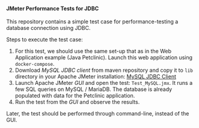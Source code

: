 #### JMeter Performance Tests for JDBC
This repository contains a simple test case for performance-testing a database connection using JDBC.

Steps to execute the test case:

1. For this test, we should use the same set-up that as in the Web Application example (Java Petclinic). Launch this web application using `docker-compose`.
2. Download *MySQL JDBC client* from maven repository and copy it to `lib` directory in your Apache JMeter installation: [MySQL JDBC Client](https://repo1.maven.org/maven2/mysql/mysql-connector-java/8.0.19/mysql-connector-java-8.0.19.jar)
3. Launch Apache JMeter *GUI* and open the test: `Test_MySQL.jmx`. It runs a few SQL queries on MySQL / MariaDB. The database is already populated with data for the Petclinic application.
4. Run the test from the *GUI* and observe the results.

Later, the test should be performed through command-line, instead of the GUI.

